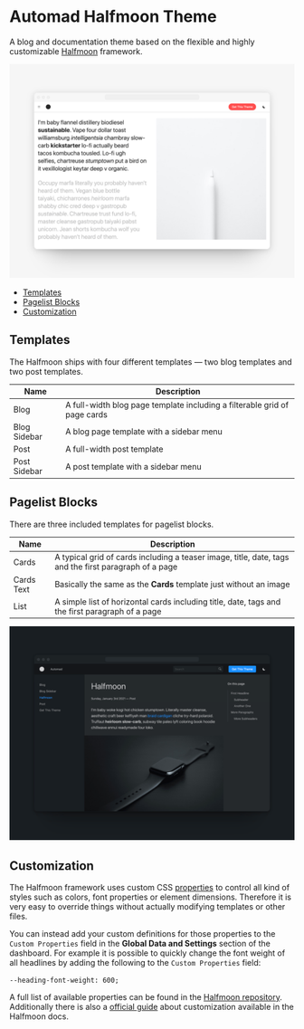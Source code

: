 # Automad Halfmoon Theme

A blog and documentation theme based on the flexible and highly customizable [Halfmoon](https://www.gethalfmoon.com) framework.

![](https://raw.githubusercontent.com/marcantondahmen/media-files/master/themes/halfmoon/post-light.png)

- [Templates](#templates)
- [Pagelist Blocks](#pagelist-blocks)
- [Customization](#customization)

## Templates

The Halfmoon ships with four different templates &mdash; two blog templates and two post templates.

| Name | Description |
| --- | --- |
| Blog | A full-width blog page template including a filterable grid of page cards |
| Blog Sidebar | A blog page template with a sidebar menu |
| Post | A full-width post template |
| Post Sidebar | A post template with a sidebar menu |

## Pagelist Blocks

There are three included templates for pagelist blocks.

| Name | Description |
| --- | --- |
| Cards | A typical grid of cards including a teaser image, title, date, tags and the first paragraph of a page |
| Cards Text | Basically the same as the **Cards** template just without an image |
| List | A simple list of horizontal  cards including title, date, tags and the first paragraph of a page |

![](https://raw.githubusercontent.com/marcantondahmen/media-files/master/themes/halfmoon/post-sidebar-dark.png)

## Customization

The Halfmoon framework uses custom CSS [properties](https://github.com/halfmoonui/halfmoon/blob/master/css/halfmoon-variables.css) to control all kind of styles such as colors, font properties or element dimensions. Therefore it is very easy to override things without actually modifying templates or other files. 

You can instead add your custom definitions for those properties to the `Custom Properties` field in the **Global Data and Settings** section of the dashboard. For example it is possible to quickly change the font weight of all headlines by adding the following to the `Custom Properties` field:

	--heading-font-weight: 600;

A full list of available properties can be found in the [Halfmoon repository](https://github.com/halfmoonui/halfmoon/blob/master/css/halfmoon-variables.css). Additionally there is also a [official guide](https://www.gethalfmoon.com/docs/customize/) about customization available in the Halfmoon docs.

